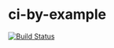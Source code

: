 # ci-by-example

[![Build Status](https://travis-ci.org/mozammal/ci-by-example.svg?branch=master)](https://travis-ci.org/mozammal/ci-by-example)


